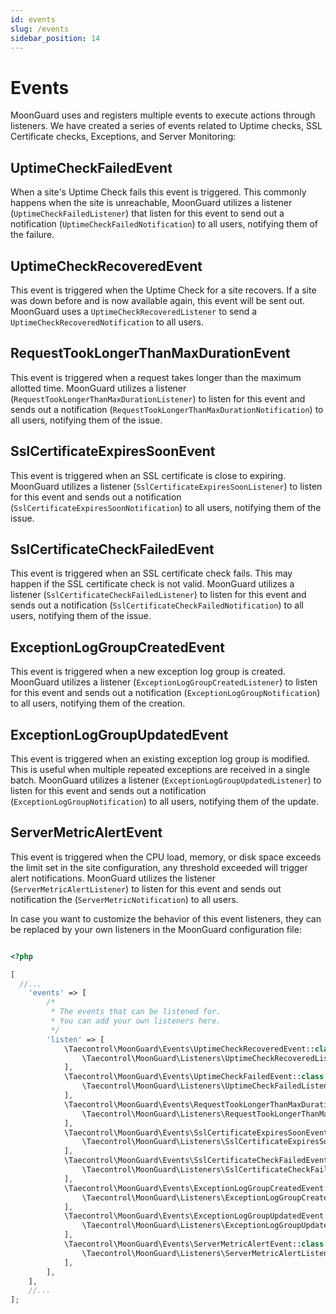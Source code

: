 ```yaml
---
id: events
slug: /events
sidebar_position: 14
---
```


# Events

MoonGuard uses and registers multiple events to execute actions through
listeners. We have created a series of events related to Uptime checks, SSL
Certificate checks, Exceptions, and Server Monitoring:

## UptimeCheckFailedEvent

When a site's Uptime Check fails this event is triggered. This commonly happens
when the site is unreachable, MoonGuard utilizes a listener
(`UptimeCheckFailedListener`) that listen for this event to send out a
notification (`UptimeCheckFailedNotification`) to all users, notifying them
of the failure.

## UptimeCheckRecoveredEvent

This event is triggered when the Uptime Check for a site recovers. If a site
was down before and is now available again, this event will be sent out.
MoonGuard uses a `UptimeCheckRecoveredListener` to send a
`UptimeCheckRecoveredNotification` to all users.

## RequestTookLongerThanMaxDurationEvent

This event is triggered when a request takes longer than the maximum allotted
time. MoonGuard utilizes a listener (`RequestTookLongerThanMaxDurationListener`)
to listen for this event and sends out a notification
(`RequestTookLongerThanMaxDurationNotification`) to all users, notifying them
of the issue.

## SslCertificateExpiresSoonEvent

This event is triggered when an SSL certificate is close to expiring. MoonGuard
utilizes a listener (`SslCertificateExpiresSoonListener`) to listen for this
event and sends out a notification (`SslCertificateExpiresSoonNotification`)
to all users, notifying them of the issue.

## SslCertificateCheckFailedEvent

This event is triggered when an SSL certificate check fails. This may happen if
the SSL certificate check is not valid. MoonGuard utilizes a listener
(`SslCertificateCheckFailedListener`) to listen for this event and sends out
a notification (`SslCertificateCheckFailedNotification`) to all users,
notifying them of the issue.

## ExceptionLogGroupCreatedEvent

This event is triggered when a new exception log group is created. MoonGuard
utilizes a listener (`ExceptionLogGroupCreatedListener`) to listen for this
event and sends out a notification (`ExceptionLogGroupNotification`) to all
users, notifying them of the creation.

## ExceptionLogGroupUpdatedEvent

This event is triggered when an existing exception log group is modified. This
is useful when multiple repeated exceptions are received in a single batch.
MoonGuard utilizes a listener (`ExceptionLogGroupUpdatedListener`) to listen
for this event and sends out a notification (`ExceptionLogGroupNotification`)
to all users, notifying them of the update.

## ServerMetricAlertEvent

This event is triggered when the CPU load, memory, or disk space exceeds the
limit set in the site configuration, any threshold exceeded will trigger alert notifications. MoonGuard utilizes the listener
(`ServerMetricAlertListener`) to listen for this event and sends out notification the
(`ServerMetricNotification`) to all users.

In case you want to customize the behavior of this event listeners, they can be
replaced by your own listeners in the MoonGuard configuration file:

```php

<?php

[
  //...
    'events' => [
        /*
         * The events that can be listened for.
         * You can add your own listeners here.
         */
        'listen' => [
            \Taecontrol\MoonGuard\Events\UptimeCheckRecoveredEvent::class => [
                \Taecontrol\MoonGuard\Listeners\UptimeCheckRecoveredListener::class,
            ],
            \Taecontrol\MoonGuard\Events\UptimeCheckFailedEvent::class => [
                \Taecontrol\MoonGuard\Listeners\UptimeCheckFailedListener::class,
            ],
            \Taecontrol\MoonGuard\Events\RequestTookLongerThanMaxDurationEvent::class => [
                \Taecontrol\MoonGuard\Listeners\RequestTookLongerThanMaxDurationListener::class,
            ],
            \Taecontrol\MoonGuard\Events\SslCertificateExpiresSoonEvent::class => [
                \Taecontrol\MoonGuard\Listeners\SslCertificateExpiresSoonListener::class,
            ],
            \Taecontrol\MoonGuard\Events\SslCertificateCheckFailedEvent::class => [
                \Taecontrol\MoonGuard\Listeners\SslCertificateCheckFailedListener::class,
            ],
            \Taecontrol\MoonGuard\Events\ExceptionLogGroupCreatedEvent::class => [
                \Taecontrol\MoonGuard\Listeners\ExceptionLogGroupCreatedListener::class,
            ],
            \Taecontrol\MoonGuard\Events\ExceptionLogGroupUpdatedEvent::class => [
                \Taecontrol\MoonGuard\Listeners\ExceptionLogGroupUpdatedListener::class,
            ],
            \Taecontrol\MoonGuard\Events\ServerMetricAlertEvent::class => [
                \Taecontrol\MoonGuard\Listeners\ServerMetricAlertListener::class,
            ],
        ],
    ],
    //...
];
```

